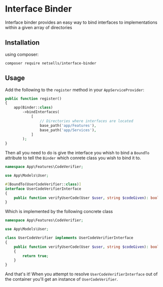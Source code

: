 # Interface Binder
Interface binder provides an easy way to bind interfaces to implementations within a given array of directories

## Installation

using composer:

```
composer require netsells/interface-binder
```

## Usage

Add the following to the `register` method in your `AppServiceProvider`:

```php
public function register()
{
    app(Binder::class)
        ->bindInterfaces(
            [
                // Directories where interfaces are located
                base_path('app/Features'),
                base_path('app/Services'),
            ]
        );
}
```

Then all you need to do is give the interface you whish to bind a `BoundTo` attribute to tell the `Binder` which conrete class you wish to bind it to.

```php
namespace App\Features\CodeVerifier;

use App\Models\User;

#[BoundTo(UserCodeVerifier::class)]
interface UserCodeVerifierInterface
{
    public function verifyUserCode(User $user, string $codeGiven): bool;
}

```

Which is implemented by the following concrete class

```php
namespace App\Features\CodeVerifier;

use App\Models\User;

class UserCodeVerifier implements UserCodeVerifierInterface
{
    public function verifyUserCode(User $user, string $codeGiven): bool
    {
        return true;
    }
}
```

And that's it! When you attempt to resolve `UserCodeVerifierInterface` out of the container you'll get an instance of `UserCodeVerifier`.
